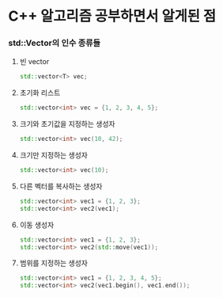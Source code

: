# C++ 알고리즘 공부하면서 알게된 점

### std::Vector<T>의 인수 종류들
  1. 빈 vector
     ```C++
     std::vector<T> vec;
     ```
  2. 초기화 리스트
     ```C++
     std::vector<int> vec = {1, 2, 3, 4, 5};
     ```
  3. 크기와 초기값을 지정하는 생성자
     ```C++
     std::vector<int> vec(10, 42); 
     ```

  4. 크기만 지정하는 생성자
     ```C++
     std::vector<int> vec(10); 
     ```

  5. 다른 벡터를 복사하는 생성자
     ```C++
     std::vector<int> vec1 = {1, 2, 3};
     std::vector<int> vec2(vec1); 
     ```
  6. 이동 생성자
     ```C++
     std::vector<int> vec1 = {1, 2, 3};
     std::vector<int> vec2(std::move(vec1)); 
     ```

  7. 범위를 지정하는 생성자
     ```C++
     std::vector<int> vec1 = {1, 2, 3, 4, 5};
     std::vector<int> vec2(vec1.begin(), vec1.end()); 
     ```



